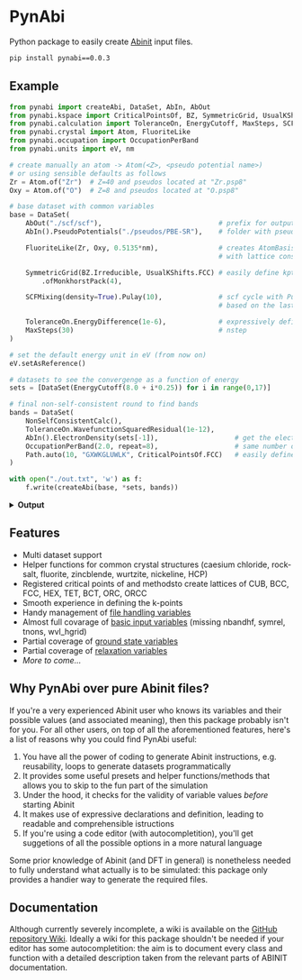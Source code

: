 # PynAbi

Python package to easily create [Abinit](https://www.abinit.org/) input files.

```cmd
pip install pynabi==0.0.3
```

## Example

```python
from pynabi import createAbi, DataSet, AbIn, AbOut
from pynabi.kspace import CriticalPointsOf, BZ, SymmetricGrid, UsualKShifts, Path
from pynabi.calculation import ToleranceOn, EnergyCutoff, MaxSteps, SCFMixing, NonSelfConsistentCalc
from pynabi.crystal import Atom, FluoriteLike
from pynabi.occupation import OccupationPerBand
from pynabi.units import eV, nm

# create manually an atom -> Atom(<Z>, <pseudo potential name>)
# or using sensible defaults as follows
Zr = Atom.of("Zr")  # Z=40 and pseudos located at "Zr.psp8"
Oxy = Atom.of("O")  # Z=8 and pseudos located at "O.psp8"

# base dataset with common variables
base = DataSet(
    AbOut("./scf/scf"),                             # prefix for output files
    AbIn().PseudoPotentials("./pseudos/PBE-SR"),    # folder with pseudo potentials

    FluoriteLike(Zr, Oxy, 0.5135*nm),               # creates AtomBasis and Lattice of a crystal like fluorite
                                                    # with lattice constant 0.5135nm

    SymmetricGrid(BZ.Irreducible, UsualKShifts.FCC) # easily define kptopt, ngkpt, nshiftk, kpt
        .ofMonkhorstPack(4),

    SCFMixing(density=True).Pulay(10),              # scf cycle with Pulay mixing of the density 
                                                    # based on the last 10 iteration

    ToleranceOn.EnergyDifference(1e-6),             # expressively define the tolerance
    MaxSteps(30)                                    # nstep
)

# set the default energy unit in eV (from now on)
eV.setAsReference()

# datasets to see the convergenge as a function of energy
sets = [DataSet(EnergyCutoff(8.0 + i*0.25)) for i in range(0,17)]

# final non-self-consistent round to find bands 
bands = DataSet(
    NonSelfConsistentCalc(),
    ToleranceOn.WavefunctionSquaredResidual(1e-12),
    AbIn().ElectronDensity(sets[-1]),                   # get the electron density from the last dataset
    OccupationPerBand(2.0, repeat=8),                   # same number of bands (max 8) for each k point
    Path.auto(10, "GXWKGLUWLK", CriticalPointsOf.FCC)   # easily define a path in the k-space   
)

with open("./out.txt", 'w') as f:
    f.write(createAbi(base, *sets, bands))
```

<details>
<summary><b>Output</b></summary>

```txt
ndtset 18

# Atoms definition
ntypat 2
znucl 8 40
pseudos "O.psp8, Zr.psp8"

# Common DataSet
natoms 3
typeat 2 1 1
xred 0 0 0   0.3333333333333333 0.3333333333333333 0.3333333333333333   0.6666666666666666 0.6666666666666666 0.6666666666666666
outdata_prefix "./scf/scf"
pp_dirpath "./pseudos/PBE-SR"
scalecart 0.5135 0.5135 0.5135 nm
rprim 0.5 0.5 0.0   0.0 0.5 0.5   0.5 0.0 0.5
ngkpt 4 4 4
iscf 17
npulayit 10
toldfe 1e-06
nstep 30

# DataSet 1
ecut1 8.0 eV

# DataSet 2
ecut2 8.25 eV

# DataSet 3
ecut3 8.5 eV

# DataSet 4
ecut4 8.75 eV

# DataSet 5
ecut5 9.0 eV

# DataSet 6
ecut6 9.25 eV

# DataSet 7
ecut7 9.5 eV

# DataSet 8
ecut8 9.75 eV

# DataSet 9
ecut9 10.0 eV

# DataSet 10
ecut10 10.25 eV

# DataSet 11
ecut11 10.5 eV

# DataSet 12
ecut12 10.75 eV

# DataSet 13
ecut13 11.0 eV

# DataSet 14
ecut14 11.25 eV

# DataSet 15
ecut15 11.5 eV

# DataSet 16
ecut16 11.75 eV

# DataSet 17
ecut17 12.0 eV

# DataSet 18
iscf18 -2
tolwfr18 1e-12
getden18 17
occopt18 0
occ18 8*2.0
bands18 8
kptopt18 -9
kptbounds18 0 0 0  0.0 0.5 0.5  0.25 0.75 0.5  0.375 0.75 0.375  0 0 0  0.5 0.5 0.5  0.25 0.625 0.625  0.25 0.75 0.5  0.5 0.5 0.5  0.375 0.75 0.375
ndivsm18 10
```

</details>

## Features

 - Multi dataset support
 - Helper functions for common crystal structures (caesium chloride, rock-salt, fluorite, zincblende, wurtzite, nickeline, HCP)
 - Registered critical points of and methodsto create lattices of CUB, BCC, FCC, HEX, TET, BCT, ORC, ORCC
 - Smooth experience in defining the k-points
 - Handy management of [file handling variables](https://docs.abinit.org/variables/files/)
 - Almost full covarage of [basic input variables](https://docs.abinit.org/variables/basic/) (missing nbandhf, symrel, tnons, wvl_hgrid)
 - Partial coverage of [ground state variables](https://docs.abinit.org/variables/gstate/)
 - Partial coverage of [relaxation variables](https://docs.abinit.org/variables/rlx/)
 - _More to come..._

## Why PynAbi over pure Abinit files?

If you're a very experienced Abinit user who knows its variables and their possible values (and associated meaning), then this package probably isn't for you.
For all other users, on top of all the aforementioned features, here's a list of reasons why you could find PynAbi useful:

 1. You have all the power of coding to generate Abinit instructions, e.g. reusability, loops to generate datasets programmatically
 2. It provides some useful presets and helper functions/methods that allows you to skip to the fun part of the simulation
 3. Under the hood, it checks for the validity of variable values *before* starting Abinit
 4. It makes use of expressive declarations and definition, leading to readable and comprehensible istructions
 5. If you're using a code editor (with autocompletition), you'll get suggetions of all the possible options in a more natural language 

Some prior knowledge of Abinit (and DFT in general) is nonetheless needed to fully understand what actually is to be simulated: this package only provides a handier way to generate the required files.

## Documentation

Although currently severely incomplete, a wiki is available on the [GitHub repository Wiki](https://github.com/Fedesky25/pynabi/wiki). Ideally a wiki for this package shouldn't be needed if your editor has some autocompletition: the aim is to document every class and function with a detailed description taken from the relevant parts of ABINIT documentation. 